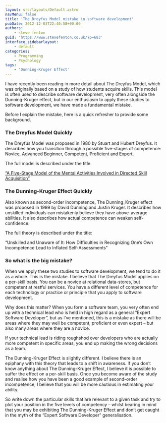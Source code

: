 ```yaml
---
layout: src/layouts/Default.astro
navMenu: false
title: 'The Dreyfus Model mistake in software development'
pubDate: 2012-12-03T22:40:58+00:00
authors:
    - steve-fenton
guid: 'https://www.stevefenton.co.uk/?p=683'
interface_sidebarlayout:
    - default
categories:
    - Programming
    - Psychology
tags:
    - 'Dunning-Kruger Effect'
---
```


I have recently been reading in more detail about The Dreyfus Model, which was originally based on a study of how students acquire skills. This model is often used to describe software development, very often alongside the Dunning-Kruger effect, but in our enthusiasm to apply these studies to software development, we have made a fundamental mistake.

Before I explain the mistake, here is a quick refresher to provide some background.

### The Dreyfus Model Quickly

The Dreyfus Model was proposed in 1980 by Stuart and Hubert Dreyfus. It describes how you transition through a possible five-stages of competence: Novice, Advanced Beginner, Competent, Proficient and Expert.

The full model is described under the title:

[“A Five-Stage Model of the Mental Activities Involved in Directed Skill Acquisition”](http://www.dtic.mil/cgi-bin/GetTRDoc?AD=ADA084551&Location=U2&doc=GetTRDoc.pdf)

### The Dunning-Kruger Effect Quickly

Also known as second-order incompetence, The Dunning\_Kruger effect was proposed in 1999 by David Dunning and Justin Kruger. It describes how unskilled individuals can mistakenly believe they have above-average abilities. It also describes how actual competence can weaken self-confidence.

The full theory is described under the title:

“Unskilled and Unaware of It: How Difficulties in Recognizing One’s Own Incompetence Lead to Inflated Self-Assessments”

### So what is the big mistake?

When we apply these two studies to software development, we tend to do it as a whole. This is the mistake. I believe that The Dreyfus Model applies on a per-skill basis. You can be a novice at relational data-stores, but competent at restful services. You have a different level of competence for each technology or practice or principle that you apply to software development.

Why does this matter? When you form a software team, you very often end up with a technical lead who is held in high regard as a general “Expert Software Developer”, but as I’ve mentioned, this is a mistake as there will be areas where they may well be competent, proficient or even expert – but also many areas where they are a novice.

If your technical lead is riding roughshod over developers who are actually more competent in specific areas, you end up making the wrong decisions as a team.

The Dunning-Kruger Effect is slightly different. I believe there is an epiphany with this theory that leads to a shift in awareness. If you don’t know anything about The Dunning-Kruger Effect, I believe it is possible to suffer the effect on a per-skill basis. Once you become aware of the study and realise how you have been a good example of second-order incompetence, I believe that you will be more cautious in estimating your ability.

So write down the particular skills that are relevant to a given task and try to plot your position in the five levels of competency – whilst bearing in mind that you may be exhibiting The Dunning-Kruger Effect and don’t get caught in the myth of the “Expert Software Developer” generalisation.